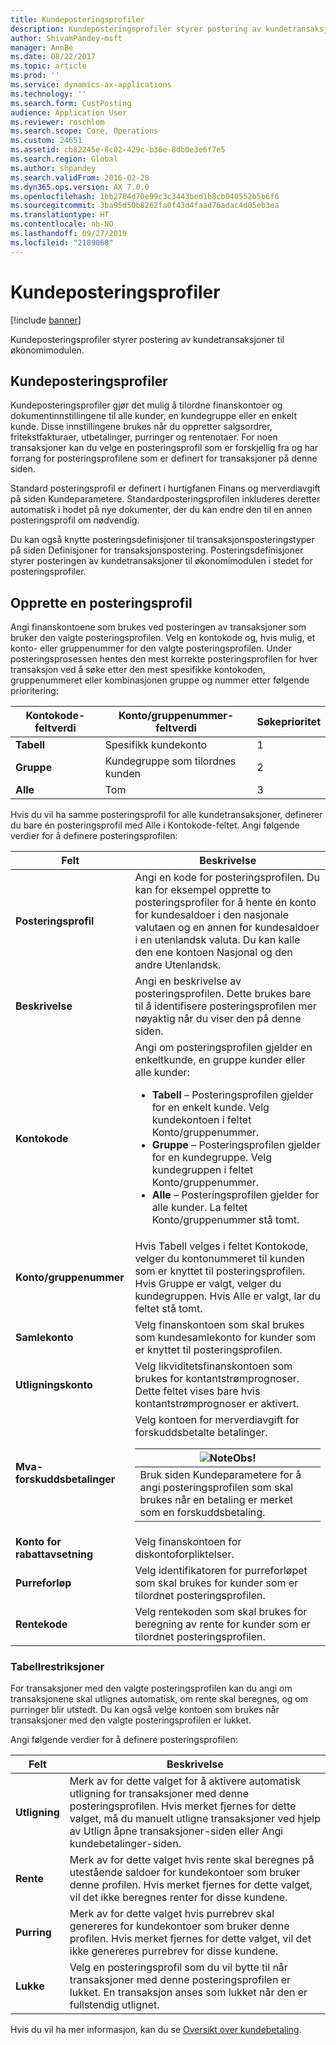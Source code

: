 ```yaml
---
title: Kundeposteringsprofiler
description: Kundeposteringsprofiler styrer postering av kundetransaksjoner til økonomimodulen.
author: ShivamPandey-msft
manager: AnnBe
ms.date: 08/22/2017
ms.topic: article
ms.prod: ''
ms.service: dynamics-ax-applications
ms.technology: ''
ms.search.form: CustPosting
audience: Application User
ms.reviewer: roschlom
ms.search.scope: Core, Operations
ms.custom: 24651
ms.assetid: cb82245e-8c02-429c-b36e-8db0e3e6f7e5
ms.search.region: Global
ms.author: shpandey
ms.search.validFrom: 2016-02-28
ms.dyn365.ops.version: AX 7.0.0
ms.openlocfilehash: 1bb2784d70e99c3c3443bed1b8cb040552b5b6f6
ms.sourcegitcommit: 3ba95d50b8262fa0f43d4faad76adac4d05eb3ea
ms.translationtype: HT
ms.contentlocale: nb-NO
ms.lasthandoff: 09/27/2019
ms.locfileid: "2189068"
---
```

# <a name="customer-posting-profiles"></a>Kundeposteringsprofiler

[!include [banner](../includes/banner.md)]

Kundeposteringsprofiler styrer postering av kundetransaksjoner til økonomimodulen.

<a name="customer-posting-profiles"></a>Kundeposteringsprofiler
-------------------------

Kundeposteringsprofiler gjør det mulig å tilordne finanskontoer og dokumentinnstillingene til alle kunder, en kundegruppe eller en enkelt kunde. Disse innstillingene brukes når du oppretter salgsordrer, fritekstfakturaer, utbetalinger, purringer og rentenotaer. For noen transaksjoner kan du velge en posteringsprofil som er forskjellig fra og har forrang for posteringsprofilene som er definert for transaksjoner på denne siden. 

Standard posteringsprofil er definert i hurtigfanen Finans og merverdiavgift på siden Kundeparametere. Standardposteringsprofilen inkluderes deretter automatisk i hodet på nye dokumenter, der du kan endre den til en annen posteringsprofil om nødvendig.

Du kan også knytte posteringsdefinisjoner til transaksjonsposteringstyper på siden Definisjoner for transaksjonspostering. Posteringsdefinisjoner styrer posteringen av kundetransaksjoner til økonomimodulen i stedet for posteringsprofiler.

## <a name="creating-a-posting-profile"></a>Opprette en posteringsprofil
Angi finanskontoene som brukes ved posteringen av transaksjoner som bruker den valgte posteringsprofilen. Velg en kontokode og, hvis mulig, et konto- eller gruppenummer for den valgte posteringsprofilen. Under posteringsprosessen hentes den mest korrekte posteringsprofilen for hver transaksjon ved å søke etter den mest spesifikke kontokoden, gruppenummeret eller kombinasjonen gruppe og nummer etter følgende prioritering:

| **Kontokode**-feltverdi | **Konto/gruppenummer**-feltverdi            | Søkeprioritet |
|------------------------------|-------------------------------------------------|-----------------|
| **Tabell**                    | Spesifikk kundekonto                       | 1               |
| **Gruppe**                    | Kundegruppe som tilordnes kunden | 2               |
| **Alle**                      | Tom                                           | 3               |

Hvis du vil ha samme posteringsprofil for alle kundetransaksjoner, definerer du bare én posteringsprofil med Alle i Kontokode-feltet. Angi følgende verdier for å definere posteringsprofilen:

<table>
<thead>
<tr class="header">
<th>Felt</th>
<th>Beskrivelse</th>
</tr>
</thead>
<tbody>
<tr class="odd">
<td><strong>Posteringsprofil</strong></td>
<td>Angi en kode for posteringsprofilen. Du kan for eksempel opprette to posteringsprofiler for å hente én konto for kundesaldoer i den nasjonale valutaen og en annen for kundesaldoer i en utenlandsk valuta. Du kan kalle den ene kontoen Nasjonal og den andre Utenlandsk.</td>
</tr>
<tr class="even">
<td><strong>Beskrivelse</strong></td>
<td>Angi en beskrivelse av posteringsprofilen. Dette brukes bare til å identifisere posteringsprofilen mer nøyaktig når du viser den på denne siden.</td>
</tr>
<tr class="odd">
<td><strong>Kontokode</strong></td>
<td>Angi om posteringsprofilen gjelder en enkeltkunde, en gruppe kunder eller alle kunder:
<ul>
<li><strong>Tabell</strong> – Posteringsprofilen gjelder for en enkelt kunde. Velg kundekontoen i feltet Konto/gruppenummer.</li>
<li><strong>Gruppe</strong> – Posteringsprofilen gjelder for en kundegruppe. Velg kundegruppen i feltet Konto/gruppenummer.</li>
<li><strong>Alle</strong> – Posteringsprofilen gjelder for alle kunder. La feltet Konto/gruppenummer stå tomt.</li>
</ul></td>
</tr>
<tr class="even">
<td><strong>Konto/gruppenummer</strong></td>
<td>Hvis Tabell velges i feltet Kontokode, velger du kontonummeret til kunden som er knyttet til posteringsprofilen. Hvis Gruppe er valgt, velger du kundegruppen. Hvis Alle er valgt, lar du feltet stå tomt.</td>
</tr>
<tr class="odd">
<td><strong>Samlekonto</strong></td>
<td>Velg finanskontoen som skal brukes som kundesamlekonto for kunder som er knyttet til posteringsprofilen.</td>
</tr>
<tr class="even">
<td><strong>Utligningskonto</strong></td>
<td>Velg likviditetsfinanskontoen som brukes for kontantstrømprognoser. Dette feltet vises bare hvis kontantstrømprognoser er aktivert.</td>
</tr>
<tr class="odd">
<td><strong>Mva-forskuddsbetalinger</strong></td>
<td>Velg kontoen for merverdiavgift for forskuddsbetalte betalinger.
<div class="alert">
<table>
<thead>
<tr class="header">
<th><img src="https://i-technet.sec.s-msft.com/areas/global/content/clear.gif" title="Merk" alt="Note" id="alert_note" class="cl_IC101471" /><strong>Obs!</strong></th>
</tr>
</thead>
<tbody>
<tr class="odd">
<td>Bruk siden Kundeparametere for å angi posteringsprofilen som skal brukes når en betaling er merket som en forskuddsbetaling.</td>
</tr>
</tbody>
</table>
</div></td>
</tr>
<tr class="even">
<td><strong>Konto for rabattavsetning</strong></td>
<td>Velg finanskontoen for diskontoforpliktelser.</td>
</tr>
<tr class="odd">
<td><strong>Purreforløp</strong></td>
<td>Velg identifikatoren for purreforløpet som skal brukes for kunder som er tilordnet posteringsprofilen.</td>
</tr>
<tr class="even">
<td><strong>Rentekode</strong></td>
<td>Velg rentekoden som skal brukes for beregning av rente for kunder som er tilordnet posteringsprofilen.</td>
</tr>
</tbody>
</table>

### 

### <a name="table-restrictions"></a>**Tabellrestriksjoner**

For transaksjoner med den valgte posteringsprofilen kan du angi om transaksjonene skal utlignes automatisk, om rente skal beregnes, og om purringer blir utstedt. Du kan også velge kontoen som brukes når transaksjoner med den valgte posteringsprofilen er lukket.

Angi følgende verdier for å definere posteringsprofilen:

| Felt                 | Beskrivelse                                                                                                                                                                                                                                        |
|-----------------------|----------------------------------------------------------------------------------------------------------------------------------------------------------------------------------------------------------------------------------------------------|
| **Utligning**        | Merk av for dette valget for å aktivere automatisk utligning for transaksjoner med denne posteringsprofilen. Hvis merket fjernes for dette valget, må du manuelt utligne transaksjoner ved hjelp av Utlign åpne transaksjoner-siden eller Angi kundebetalinger-siden. |
| **Rente**          | Merk av for dette valget hvis rente skal beregnes på utestående saldoer for kundekontoer som bruker denne profilen. Hvis merket fjernes for dette valget, vil det ikke beregnes renter for disse kundene.                                           |
| **Purring** | Merk av for dette valget hvis purrebrev skal genereres for kundekontoer som bruker denne profilen. Hvis merket fjernes for dette valget, vil det ikke genereres purrebrev for disse kundene.                                                 |
| **Lukke**             | Velg en posteringsprofil som du vil bytte til når transaksjoner med denne posteringsprofilen er lukket. En transaksjon anses som lukket når den er fullstendig utlignet.                                                                           |



Hvis du vil ha mer informasjon, kan du se [Oversikt over kundebetaling](../cash-bank-management/tasks/customer-payment-overview.md).

